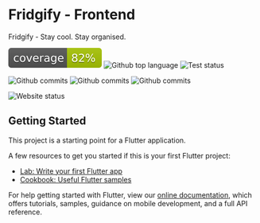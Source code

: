 # Fridgify - Frontend

Fridgify - Stay cool. Stay organised. 

![Code coverage](fridgify/coverage/coverage_badge.svg) 
![Github top language](https://img.shields.io/github/languages/top/fridgify/Fridgify_Frontend)
![Test status](https://img.shields.io/teamcity/build/s/Fridgify_TestFrontend?label=tests&server=https%3A%2F%2Ffridgify-tc.donkz.dev%2F)

![Github commits](https://img.shields.io/github/commit-activity/w/fridgify/Fridgify_Frontend) ![Github commits](https://img.shields.io/github/commit-activity/m/fridgify/Fridgify_Frontend)
![Github commits](https://img.shields.io/github/commit-activity/y/fridgify/Fridgify_Frontend)

![Website status](https://img.shields.io/website?url=https%3A%2F%2Ffridgify.donkz.dev%2F)

## Getting Started

This project is a starting point for a Flutter application.

A few resources to get you started if this is your first Flutter project:

- [Lab: Write your first Flutter app](https://flutter.dev/docs/get-started/codelab)
- [Cookbook: Useful Flutter samples](https://flutter.dev/docs/cookbook)

For help getting started with Flutter, view our
[online documentation](https://flutter.dev/docs), which offers tutorials,
samples, guidance on mobile development, and a full API reference.
